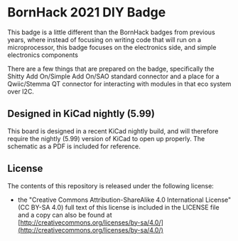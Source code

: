 # BornHack 2021 DIY Badge

This badge is a little different than the BornHack badges from previous years, where instead of focusing on writing code that will run on a microprocessor, this badge focuses on the electronics side, and simple electronics components

There are a few things that are prepared on the badge, specifically the Shitty Add On/Simple Add On/SAO standard connector and a place for a Qwiic/Stemma QT connector for interacting with modules in that eco system over I2C.

## Designed in KiCad nightly (5.99)

This board is designed in a recent KiCad nightly build, and will therefore require the nightly (5.99) version of KiCad to open up properly. The schematic as a PDF is included for reference.

## License

The contents of this repository is released under the following license:

* the "Creative Commons Attribution-ShareAlike 4.0 International License"
  (CC BY-SA 4.0) full text of this license is included in the LICENSE file
  and a copy can also be found at
  [http://creativecommons.org/licenses/by-sa/4.0/](http://creativecommons.org/licenses/by-sa/4.0/)
